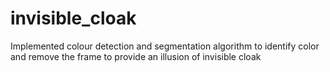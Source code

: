 # invisible_cloak
Implemented colour detection and segmentation algorithm to identify color and remove the frame to provide an illusion of invisible cloak
